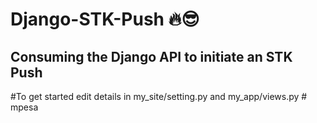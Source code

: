 # Django-STK-Push 🔥😎
## Consuming the Django API to initiate an STK Push

#To get started edit details in my_site/setting.py and my_app/views.py
#   m p e s a  
 